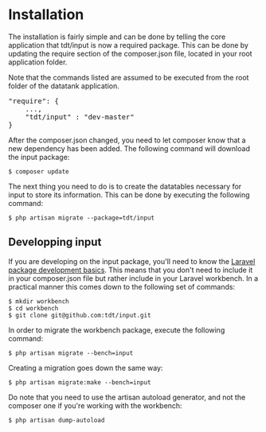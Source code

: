 # Installation

The installation is fairly simple and can be done by telling the core application that tdt/input is now a required package. This can be done by updating the require section of the composer.json file, located in your root application folder.

Note that the commands listed are assumed to be executed from the root folder of the datatank application.

<pre class="prettyprint">
"require": {
    ...,
    "tdt/input" : "dev-master"
}
</pre>

After the composer.json changed, you need to let composer know that a new dependency has been added. The following command will download the input package:

    $ composer update

The next thing you need to do is to create the datatables necessary for input to store its information. This can be done by executing the following command:

	$ php artisan migrate --package=tdt/input

## Developping input

If you are developing on the input package, you'll need to know the [Laravel package development basics](http://four.laravel.com/docs/packages).
This means that you don't need to include it in your composer.json file but rather include in your Laravel workbench. In a practical manner this comes down to the following set of commands:

	$ mkdir workbench
	$ cd workbench
	$ git clone git@github.com:tdt/input.git

In order to migrate the workbench package, execute the following command:

	$ php artisan migrate --bench=input

Creating a migration goes down the same way:

	$ php artisan migrate:make --bench=input

Do note that you need to use the artisan autoload generator, and not the composer one if you're working with the workbench:

	$ php artisan dump-autoload
